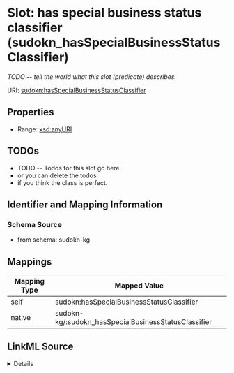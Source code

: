 

# Slot: has special business status classifier (sudokn_hasSpecialBusinessStatusClassifier)


_TODO -- tell the world what this slot (predicate) describes._





URI: [sudokn:hasSpecialBusinessStatusClassifier](http://asu.edu/semantics/SUDOKN/hasSpecialBusinessStatusClassifier)



<!-- no inheritance hierarchy -->








## Properties

* Range: [xsd:anyURI](http://www.w3.org/2001/XMLSchema#anyURI)





## TODOs

* TODO -- Todos for this slot go here
* or you can delete the todos
* if you think the class is perfect.

## Identifier and Mapping Information







### Schema Source


* from schema: sudokn-kg




## Mappings

| Mapping Type | Mapped Value |
| ---  | ---  |
| self | sudokn:hasSpecialBusinessStatusClassifier |
| native | sudokn-kg/:sudokn_hasSpecialBusinessStatusClassifier |




## LinkML Source

<details>
```yaml
name: sudokn_hasSpecialBusinessStatusClassifier
description: TODO -- tell the world what this slot (predicate) describes.
title: has special business status classifier
todos:
- TODO -- Todos for this slot go here
- or you can delete the todos
- if you think the class is perfect.
from_schema: sudokn-kg
rank: 1000
domain: io_Organization
slot_uri: sudokn:hasSpecialBusinessStatusClassifier
alias: sudokn_hasSpecialBusinessStatusClassifier
range: uri

```
</details>